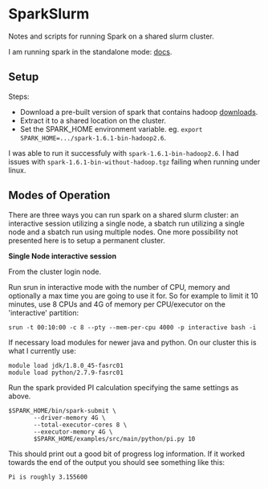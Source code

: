 # SparkSlurm
Notes and scripts for running Spark on a shared slurm cluster.

I am running spark in the standalone mode: [docs](http://spark.apache.org/docs/latest/spark-standalone.html).



## Setup
Steps:
* Download a pre-built version of spark that contains hadoop [downloads](http://spark.apache.org/downloads.html).
* Extract it to a shared location on the cluster.
* Set the SPARK_HOME environment variable. eg. `export SPARK_HOME=.../spark-1.6.1-bin-hadoop2.6`.

I was able to run it successfuly with `spark-1.6.1-bin-hadoop2.6`.
I had issues with `spark-1.6.1-bin-without-hadoop.tgz` failing when running under linux.


## Modes of Operation
There are three ways you can run spark on a shared slurm cluster: an interactive session utilizing a single node, a sbatch run utilizing a single node and a sbatch run using multiple nodes. One more possibility not presented here is to setup a permanent cluster.

__Single Node interactive session__

From the cluster login node.

Run srun in interactive mode with the number of CPU, memory and optionally a max time you are going to use it for.
So for example to limit it 10 minutes, use 8 CPUs and 4G of memory per CPU/executor on the 'interactive' partition:

```
srun -t 00:10:00 -c 8 --pty --mem-per-cpu 4000 -p interactive bash -i
```

If necessary load modules for newer java and python.
On our cluster this is what I currently use:
```
module load jdk/1.8.0_45-fasrc01
module load python/2.7.9-fasrc01
```
Run the spark provided PI calculation specifying the same settings as above.

```
$SPARK_HOME/bin/spark-submit \
       --driver-memory 4G \
       --total-executor-cores 8 \
       --executor-memory 4G \
       $SPARK_HOME/examples/src/main/python/pi.py 10
```  
This should print out a good bit of progress log information.
If it worked towards the end of the output you should see something like this:
```
Pi is roughly 3.155600
```


